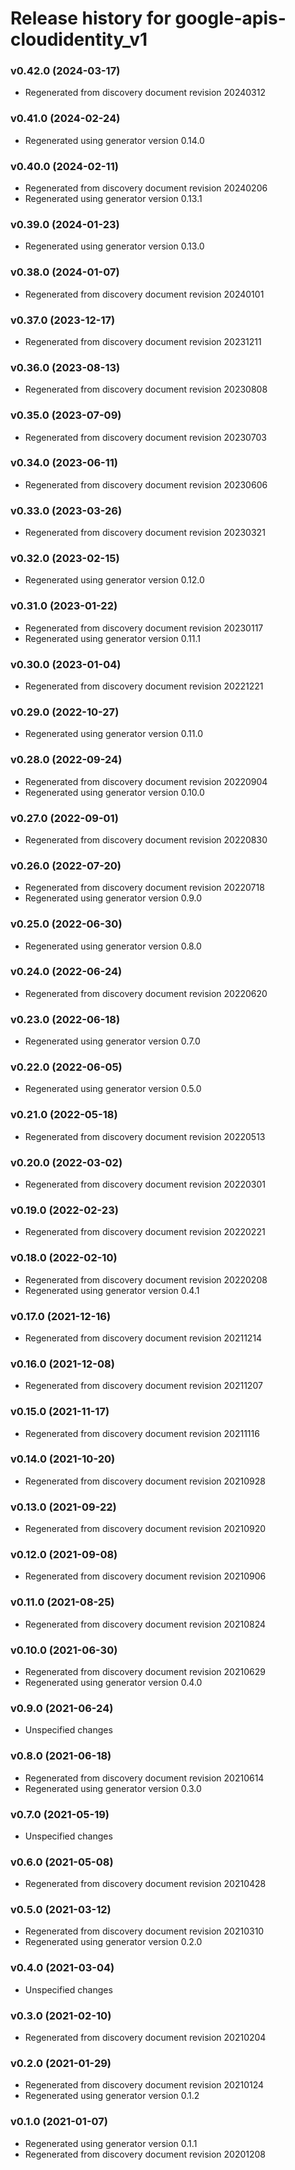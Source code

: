 # Release history for google-apis-cloudidentity_v1

### v0.42.0 (2024-03-17)

* Regenerated from discovery document revision 20240312

### v0.41.0 (2024-02-24)

* Regenerated using generator version 0.14.0

### v0.40.0 (2024-02-11)

* Regenerated from discovery document revision 20240206
* Regenerated using generator version 0.13.1

### v0.39.0 (2024-01-23)

* Regenerated using generator version 0.13.0

### v0.38.0 (2024-01-07)

* Regenerated from discovery document revision 20240101

### v0.37.0 (2023-12-17)

* Regenerated from discovery document revision 20231211

### v0.36.0 (2023-08-13)

* Regenerated from discovery document revision 20230808

### v0.35.0 (2023-07-09)

* Regenerated from discovery document revision 20230703

### v0.34.0 (2023-06-11)

* Regenerated from discovery document revision 20230606

### v0.33.0 (2023-03-26)

* Regenerated from discovery document revision 20230321

### v0.32.0 (2023-02-15)

* Regenerated using generator version 0.12.0

### v0.31.0 (2023-01-22)

* Regenerated from discovery document revision 20230117
* Regenerated using generator version 0.11.1

### v0.30.0 (2023-01-04)

* Regenerated from discovery document revision 20221221

### v0.29.0 (2022-10-27)

* Regenerated using generator version 0.11.0

### v0.28.0 (2022-09-24)

* Regenerated from discovery document revision 20220904
* Regenerated using generator version 0.10.0

### v0.27.0 (2022-09-01)

* Regenerated from discovery document revision 20220830

### v0.26.0 (2022-07-20)

* Regenerated from discovery document revision 20220718
* Regenerated using generator version 0.9.0

### v0.25.0 (2022-06-30)

* Regenerated using generator version 0.8.0

### v0.24.0 (2022-06-24)

* Regenerated from discovery document revision 20220620

### v0.23.0 (2022-06-18)

* Regenerated using generator version 0.7.0

### v0.22.0 (2022-06-05)

* Regenerated using generator version 0.5.0

### v0.21.0 (2022-05-18)

* Regenerated from discovery document revision 20220513

### v0.20.0 (2022-03-02)

* Regenerated from discovery document revision 20220301

### v0.19.0 (2022-02-23)

* Regenerated from discovery document revision 20220221

### v0.18.0 (2022-02-10)

* Regenerated from discovery document revision 20220208
* Regenerated using generator version 0.4.1

### v0.17.0 (2021-12-16)

* Regenerated from discovery document revision 20211214

### v0.16.0 (2021-12-08)

* Regenerated from discovery document revision 20211207

### v0.15.0 (2021-11-17)

* Regenerated from discovery document revision 20211116

### v0.14.0 (2021-10-20)

* Regenerated from discovery document revision 20210928

### v0.13.0 (2021-09-22)

* Regenerated from discovery document revision 20210920

### v0.12.0 (2021-09-08)

* Regenerated from discovery document revision 20210906

### v0.11.0 (2021-08-25)

* Regenerated from discovery document revision 20210824

### v0.10.0 (2021-06-30)

* Regenerated from discovery document revision 20210629
* Regenerated using generator version 0.4.0

### v0.9.0 (2021-06-24)

* Unspecified changes

### v0.8.0 (2021-06-18)

* Regenerated from discovery document revision 20210614
* Regenerated using generator version 0.3.0

### v0.7.0 (2021-05-19)

* Unspecified changes

### v0.6.0 (2021-05-08)

* Regenerated from discovery document revision 20210428

### v0.5.0 (2021-03-12)

* Regenerated from discovery document revision 20210310
* Regenerated using generator version 0.2.0

### v0.4.0 (2021-03-04)

* Unspecified changes

### v0.3.0 (2021-02-10)

* Regenerated from discovery document revision 20210204

### v0.2.0 (2021-01-29)

* Regenerated from discovery document revision 20210124
* Regenerated using generator version 0.1.2

### v0.1.0 (2021-01-07)

* Regenerated using generator version 0.1.1
* Regenerated from discovery document revision 20201208

